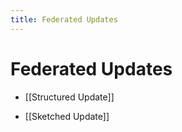 ```yaml
---
title: Federated Updates
---
```


# Federated Updates
- [[Structured Update]] 

- [[Sketched Update]]




















































